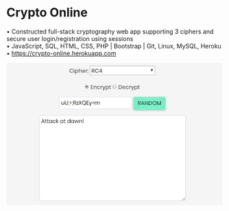 # Crypto Online

• Constructed full-stack cryptography web app supporting 3 ciphers and secure user login/registration using sessions  
• JavaScript, SQL, HTML, CSS, PHP | Bootstrap | Git, Linux, MySQL, Heroku  
• https://crypto-online.herokuapp.com

![Image of app](https://raw.githubusercontent.com/ryantran2165/ryantran2165.github.io/source/src/assets/images/crypto_online.jpg)
